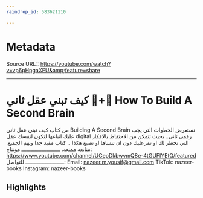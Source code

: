 ```yaml
---
raindrop_id: 583621110

---
```


# Metadata
Source URL:: https://youtube.com/watch?v=vp6pHpgaXFU&amp;feature=share


---
# كيف تبني عقل ثاني 🧠+🧠 How To Build A Second Brain

من كتاب كيف تبني عقل ثاني Building A Second Brain نستعرض الخطوات التي يجب عليك اتباعها لتكون لنفسك عقل digital رقمي ثاني.. بحيث تتمكن من الاحتفاط بالافكار التي تخطر لك او تمرعليك دون ان تنساها او تضيع هكذا ..
كتاب مفيد جدا ويهم الجميع.
متابعه ممتعه.
ـــــــــــــــــــــــــ
مونتاج:
 https://www.youtube.com/channel/UCepDkbwvmQ8e-4tGUFIYEtQ/featured
ـــــــــــــــــــــــــ
للتواصل:
Email: nazeer.m.yousif@gmail.com
TikTok:  nazeer-books
Instagram: nazeer-books

## Highlights
